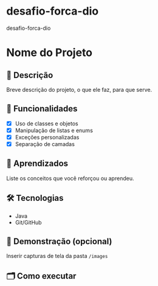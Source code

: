 # desafio-forca-dio
desafio-forca-dio

# Nome do Projeto

## 📌 Descrição
Breve descrição do projeto, o que ele faz, para que serve.

## 🚀 Funcionalidades
- [x] Uso de classes e objetos
- [x] Manipulação de listas e enums
- [x] Exceções personalizadas
- [x] Separação de camadas

## 🧠 Aprendizados
Liste os conceitos que você reforçou ou aprendeu.

## 🛠️ Tecnologias
- Java
- Git/GitHub

## 🎥 Demonstração (opcional)
Inserir capturas de tela da pasta `/images`

## 🗂️ Como executar

